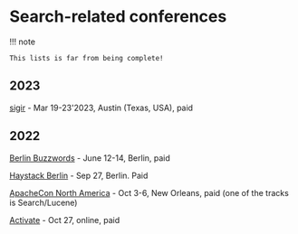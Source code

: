 # Search-related conferences

!!! note

    This lists is far from being complete!

## 2023

[sigir](https://sigir.org/chiir2023/) - Mar 19-23'2023, Austin (Texas, USA), paid

## 2022

[Berlin Buzzwords](https://2022.berlinbuzzwords.de/) - June 12-14, Berlin, paid

[Haystack Berlin](https://haystackconf.com/) - Sep 27, Berlin. Paid

[ApacheCon North America](https://www.apachecon.com/acna2022/index.html) - Oct 3-6, New Orleans, paid (one of the tracks is Search/Lucene)

[Activate](https://www.activate-conf.com/) - Oct 27, online, paid
